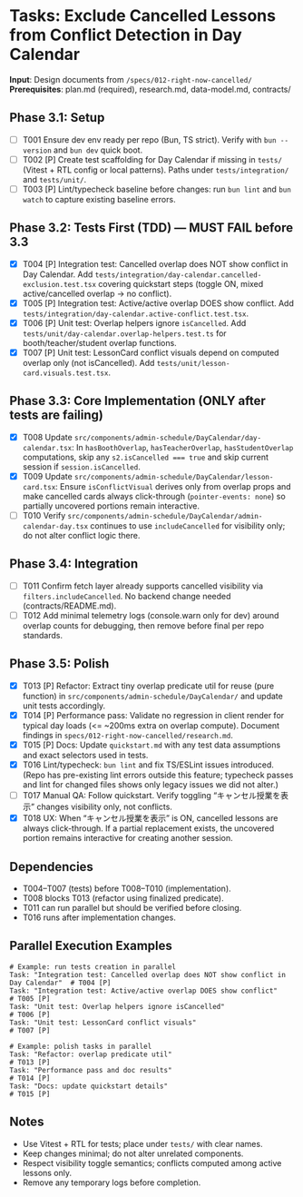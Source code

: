 # Tasks: Exclude Cancelled Lessons from Conflict Detection in Day Calendar

**Input**: Design documents from `/specs/012-right-now-cancelled/`
**Prerequisites**: plan.md (required), research.md, data-model.md, contracts/

## Phase 3.1: Setup
- [ ] T001 Ensure dev env ready per repo (Bun, TS strict). Verify with `bun --version` and `bun dev` quick boot.
- [ ] T002 [P] Create test scaffolding for Day Calendar if missing in `tests/` (Vitest + RTL config or local patterns). Paths under `tests/integration/` and `tests/unit/`.
- [ ] T003 [P] Lint/typecheck baseline before changes: run `bun lint` and `bun watch` to capture existing baseline errors.

## Phase 3.2: Tests First (TDD) — MUST FAIL before 3.3
- [x] T004 [P] Integration test: Cancelled overlap does NOT show conflict in Day Calendar. Add `tests/integration/day-calendar.cancelled-exclusion.test.tsx` covering quickstart steps (toggle ON, mixed active/cancelled overlap → no conflict).
- [x] T005 [P] Integration test: Active/active overlap DOES show conflict. Add `tests/integration/day-calendar.active-conflict.test.tsx`.
- [x] T006 [P] Unit test: Overlap helpers ignore `isCancelled`. Add `tests/unit/day-calendar.overlap-helpers.test.ts` for booth/teacher/student overlap functions.
- [x] T007 [P] Unit test: LessonCard conflict visuals depend on computed overlap only (not isCancelled). Add `tests/unit/lesson-card.visuals.test.tsx`.

## Phase 3.3: Core Implementation (ONLY after tests are failing)
- [x] T008 Update `src/components/admin-schedule/DayCalendar/day-calendar.tsx`: In `hasBoothOverlap`, `hasTeacherOverlap`, `hasStudentOverlap` computations, skip any `s2.isCancelled === true` and skip current session if `session.isCancelled`.
 - [x] T009 Update `src/components/admin-schedule/DayCalendar/lesson-card.tsx`: Ensure `isConflictVisual` derives only from overlap props and make cancelled cards always click-through (`pointer-events: none`) so partially uncovered portions remain interactive.
- [ ] T010 Verify `src/components/admin-schedule/DayCalendar/admin-calendar-day.tsx` continues to use `includeCancelled` for visibility only; do not alter conflict logic there.

## Phase 3.4: Integration
- [ ] T011 Confirm fetch layer already supports cancelled visibility via `filters.includeCancelled`. No backend change needed (contracts/README.md).
- [ ] T012 Add minimal telemetry logs (console.warn only for dev) around overlap counts for debugging, then remove before final per repo standards.

## Phase 3.5: Polish
- [x] T013 [P] Refactor: Extract tiny overlap predicate util for reuse (pure function) in `src/components/admin-schedule/DayCalendar/` and update unit tests accordingly.
- [x] T014 [P] Performance pass: Validate no regression in client render for typical day loads (<= ~200ms extra on overlap compute). Document findings in `specs/012-right-now-cancelled/research.md`.
- [x] T015 [P] Docs: Update `quickstart.md` with any test data assumptions and exact selectors used in tests.
- [x] T016 Lint/typecheck: `bun lint` and fix TS/ESLint issues introduced. (Repo has pre-existing lint errors outside this feature; typecheck passes and lint for changed files shows only legacy issues we did not alter.)
- [ ] T017 Manual QA: Follow quickstart. Verify toggling “キャンセル授業を表示” changes visibility only, not conflicts.
 - [x] T018 UX: When “キャンセル授業を表示” is ON, cancelled lessons are always click-through. If a partial replacement exists, the uncovered portion remains interactive for creating another session.

## Dependencies
- T004–T007 (tests) before T008–T010 (implementation).
- T008 blocks T013 (refactor using finalized predicate).
- T011 can run parallel but should be verified before closing.
- T016 runs after implementation changes.

## Parallel Execution Examples
```
# Example: run tests creation in parallel
Task: "Integration test: Cancelled overlap does NOT show conflict in Day Calendar"  # T004 [P]
Task: "Integration test: Active/active overlap DOES show conflict"                  # T005 [P]
Task: "Unit test: Overlap helpers ignore isCancelled"                              # T006 [P]
Task: "Unit test: LessonCard conflict visuals"                                     # T007 [P]

# Example: polish tasks in parallel
Task: "Refactor: overlap predicate util"                                          # T013 [P]
Task: "Performance pass and doc results"                                          # T014 [P]
Task: "Docs: update quickstart details"                                           # T015 [P]
```

## Notes
- Use Vitest + RTL for tests; place under `tests/` with clear names.
- Keep changes minimal; do not alter unrelated components.
- Respect visibility toggle semantics; conflicts computed among active lessons only.
- Remove any temporary logs before completion.
